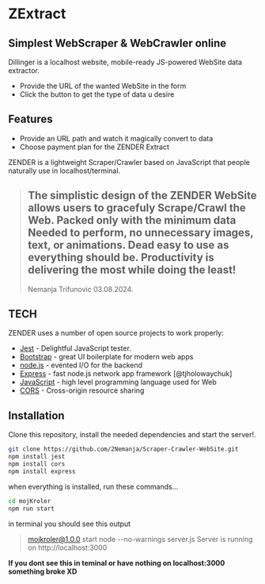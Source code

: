 # ZExtract

## Simplest WebScraper & WebCrawler online

Dillinger is a localhost website, mobile-ready
JS-powered WebSite data extractor.

- Provide the URL of the wanted WebSite in the form
- Click the button to get the type of data u desire


## Features

- Provide an URL path and watch it magically convert to data
- Choose  payment plan for the ZENDER Extract

ZENDER is a lightweight Scraper/Crawler based on JavaScript
that people naturally use in localhost/terminal.


> The simplistic design of the ZENDER WebSite
> allows users to gracefuly Scrape/Crawl
> the Web. Packed only with the minimum data 
> Needed to perform, no unnecessary images, 
> text, or animations. Dead easy to use as everything should be.
> **Productivity is delivering the most while doing the least!**
> ---
> Nemanja Trifunovic 03.08.2024.


## TECH

ZENDER uses a number of open source projects to work properly:

- [Jest](https://jestjs.io/) - Delightful JavaScript tester.
- [Bootstrap](https://getbootstrap.com/) - great UI boilerplate for modern web apps
- [node.js] - evented I/O for the backend
- [Express] - fast node.js network app framework [@tjholowaychuk]
- [JavaScript](https://developer.mozilla.org/en-US/docs/Learn/JavaScript/First_steps/What_is_JavaScript) - high level programming language used for Web
- [CORS](https://www.npmjs.com/package/cors) - Cross-origin resource sharing

## Installation

Clone this repository, install the needed dependencies and start the server!.

```sh
git clone https://github.com/2Nemanja/Scraper-Crawler-WebSite.git
npm install jest
npm install cors
npm install express
```

when everything is installed, run these commands...

```sh
cd mojKroler
npm run start
```

in terminal you should see this output        
> mojkroler@1.0.0 start
> node --no-warnings server.js
>Server is running on http://localhost:3000


**If you dont see this in teminal or have nothing on localhost:3000 something broke XD**

   [node.js]: <http://nodejs.org>
   [express]: <http://expressjs.com>


